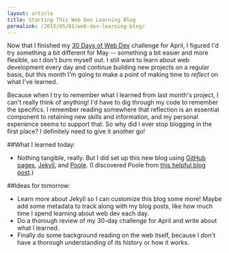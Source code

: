 ```yaml
---
layout: article
title: Starting This Web Dev Learning Blog
permalink: /2015/05/01/web-dev-learning-blog/
---
```


Now that I finished my [30 Days of Web Dev](http://learningnerd.github.io/30DaysOfWebDev/) challenge for April, I figured I'd try something a bit different for May -- something a bit easier and more flexible, so I don't burn myself out. I still want to learn about web development every day and continue building new projects on a regular basis, but this month I'm going to make a point of making time to *reflect* on what I've learned.

Because when I try to remember what I learned from last month's project, I can't really think of anything! I'd have to dig through my code to remember the specifics. I remember reading somewhere that reflection is an essential component to retaining new skills and information, and my personal experience seems to support that. So why did I ever stop blogging in the first place? I definitely need to give it another go!

##What I learned today:
- Nothing tangible, really. But I did set up this new blog using [GitHub pages](https://pages.github.com/), [Jekyll](http://jekyllrb.com/), and [Poole](http://getpoole.com/). (I discovered Poole from [this helpful blog post](http://joshualande.com/jekyll-github-pages-poole/).)

##Ideas for tomorrow:
- Learn more about Jekyll so I can customize this blog some more! Maybe add some metadata to track along with my blog posts, like how much time I spend learning about web dev each day.
- Do a thorough review of my 30-day challenge for April and write about what I learned.
- Finally do some background reading on the web itself, because I don't have a thorough understanding of its history or how it works.
